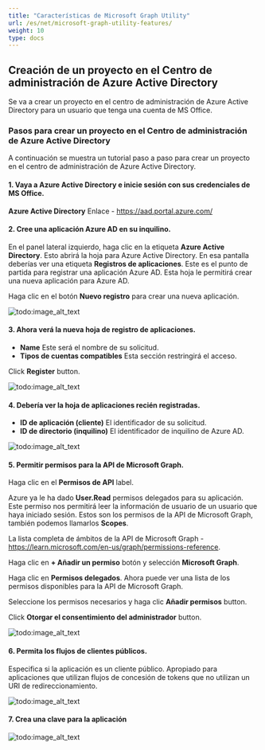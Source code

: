 ```yaml
---
title: "Características de Microsoft Graph Utility"
url: /es/net/microsoft-graph-utility-features/
weight: 10
type: docs
---
```



## **Creación de un proyecto en el Centro de administración de Azure Active Directory**

Se va a crear un proyecto en el centro de administración de Azure Active Directory para un usuario que tenga una cuenta de MS Office.

### **Pasos para crear un proyecto en el Centro de administración de Azure Active Directory**

A continuación se muestra un tutorial paso a paso para crear un proyecto en el centro de administración de Azure Active Directory.

#### 1. Vaya a Azure Active Directory e inicie sesión con sus credenciales de MS Office.

**Azure Active Directory** Enlace - <https://aad.portal.azure.com/>

#### 2. Cree una aplicación Azure AD en su inquilino.

En el panel lateral izquierdo, haga clic en la etiqueta **Azure Active Directory**. Esto abrirá la hoja para Azure Active Directory. En esa pantalla deberías ver una etiqueta **Registros de aplicaciones**. Este es el punto de partida para registrar una aplicación Azure AD. Esta hoja le permitirá crear una nueva aplicación para Azure AD.

Haga clic en el botón **Nuevo registro** para crear una nueva aplicación.

![todo:image_alt_text](microsoft-graph-utility-features_1.png)

#### 3. Ahora verá la nueva hoja de registro de aplicaciones.

- **Name** Este será el nombre de su solicitud.
- **Tipos de cuentas compatibles** Esta sección restringirá el acceso.

Click **Register** button.

![todo:image_alt_text](microsoft-graph-utility-features_2.png)

#### 4. Debería ver la hoja de aplicaciones recién registradas.

- **ID de aplicación (cliente)** El identificador de su solicitud.
- **ID de directorio (inquilino)** El identificador de inquilino de Azure AD.

![todo:image_alt_text](microsoft-graph-utility-features_6.png)

#### 5. Permitir permisos para la API de Microsoft Graph.

Haga clic en el **Permisos de API** label.

Azure ya le ha dado **User.Read** permisos delegados para su aplicación. Este permiso nos permitirá leer la información de usuario de un usuario que haya iniciado sesión. Estos son los permisos de la API de Microsoft Graph, también podemos llamarlos **Scopes**.

La lista completa de ámbitos de la API de Microsoft Graph - <https://learn.microsoft.com/en-us/graph/permissions-reference>.

Haga clic en **+ Añadir un permiso** botón y selección **Microsoft Graph**.

Haga clic en **Permisos delegados**. Ahora puede ver una lista de los permisos disponibles para la API de Microsoft Graph.

Seleccione los permisos necesarios y haga clic **Añadir permisos** button.

Click **Otorgar el consentimiento del administrador** button.

![todo:image_alt_text](microsoft-graph-utility-features_3.png)

#### 6. Permita los flujos de clientes públicos.

Especifica si la aplicación es un cliente público. Apropiado para aplicaciones que utilizan flujos de concesión de tokens que no utilizan un URI de redireccionamiento.

![todo:image_alt_text](microsoft-graph-utility-features_4.png)

#### 7. Crea una clave para la aplicación

![todo:image_alt_text](microsoft-graph-utility-features_5.png)
